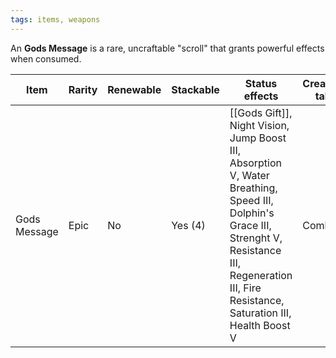 ```yaml
---
tags: items, weapons
---
```


An **Gods Message** is a rare, uncraftable "scroll" that grants powerful effects when consumed.

| Item         | Rarity | Renewable | Stackable | Status effects                                                                                                                                                                                        | Creative tab |
| ------------ | ------ | --------- | --------- | ----------------------------------------------------------------------------------------------------------------------------------------------------------------------------------------------------- | ------------ |
| Gods Message | Epic   | No        | Yes (4)   | [[Gods Gift]], Night Vision, Jump Boost III, Absorption V, Water Breathing, Speed III, Dolphin's Grace III, Strenght V, Resistance III, Regeneration III, Fire Resistance, Saturation III, Health Boost V | Combat       |


